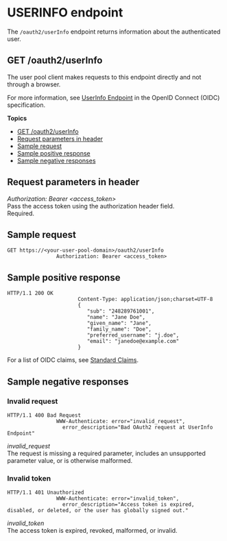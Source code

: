 # USERINFO endpoint<a name="userinfo-endpoint"></a>

The `/oauth2/userInfo` endpoint returns information about the authenticated user\.

## GET /oauth2/userInfo<a name="get-userinfo"></a>

The user pool client makes requests to this endpoint directly and not through a browser\.

For more information, see [UserInfo Endpoint](http://openid.net/specs/openid-connect-core-1_0.html#UserInfo) in the OpenID Connect \(OIDC\) specification\.

**Topics**
+ [GET /oauth2/userInfo](#get-userinfo)
+ [Request parameters in header](#get-userinfo-request-header-parameters)
+ [Sample request](#get-userinfo-positive-exchanging-authorization-code-for-userinfo-sample-request)
+ [Sample positive response](#get-userinfo-response-sample)
+ [Sample negative responses](#get-userinfo-negative)

## Request parameters in header<a name="get-userinfo-request-header-parameters"></a>

*Authorization: Bearer *<access\_token>**  
Pass the access token using the authorization header field\.  
Required\.

## Sample request<a name="get-userinfo-positive-exchanging-authorization-code-for-userinfo-sample-request"></a>

```
GET https://<your-user-pool-domain>/oauth2/userInfo
                Authorization: Bearer <access_token>
```

## Sample positive response<a name="get-userinfo-response-sample"></a>

```
HTTP/1.1 200 OK
                       Content-Type: application/json;charset=UTF-8
                       {
                          "sub": "248289761001",
                          "name": "Jane Doe",
                          "given_name": "Jane",
                          "family_name": "Doe",
                          "preferred_username": "j.doe",
                          "email": "janedoe@example.com"
                       }
```

For a list of OIDC claims, see [Standard Claims](http://openid.net/specs/openid-connect-core-1_0.html#StandardClaims)\.

## Sample negative responses<a name="get-userinfo-negative"></a>

### Invalid request<a name="get-userinfo-negative-400"></a>

```
HTTP/1.1 400 Bad Request
                WWW-Authenticate: error="invalid_request",
                  error_description="Bad OAuth2 request at UserInfo Endpoint"
```

*invalid\_request*  
The request is missing a required parameter, includes an unsupported parameter value, or is otherwise malformed\.

### Invalid token<a name="get-userinfo-negative-401"></a>

```
HTTP/1.1 401 Unauthorized
                WWW-Authenticate: error="invalid_token",
                  error_description="Access token is expired, disabled, or deleted, or the user has globally signed out."
```

*invalid\_token*  
The access token is expired, revoked, malformed, or invalid\.
